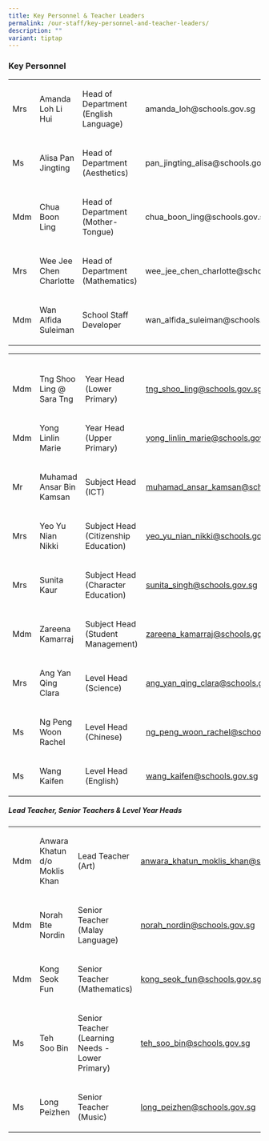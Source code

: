 ```yaml
---
title: Key Personnel & Teacher Leaders
permalink: /our-staff/key-personnel-and-teacher-leaders/
description: ""
variant: tiptap
---
```

<h3>Key Personnel</h3>
<table style="minWidth: 100px">
<colgroup>
<col>
<col>
<col>
<col>
</colgroup>
<tbody>
<tr>
<td rowspan="1" colspan="1">
<p>Mrs</p>
</td>
<td rowspan="1" colspan="1">
<p>Amanda Loh Li Hui</p>
</td>
<td rowspan="1" colspan="1">
<p>Head of Department (English Language)</p>
</td>
<td rowspan="1" colspan="1">
<p><a rel="noopener noreferrer nofollow" target="_blank">amanda_loh@schools.gov.sg</a>
</p>
</td>
</tr>
<tr>
<td rowspan="1" colspan="1">
<p>Ms</p>
</td>
<td rowspan="1" colspan="1">
<p>Alisa Pan Jingting</p>
</td>
<td rowspan="1" colspan="1">
<p>Head of Department (Aesthetics)</p>
</td>
<td rowspan="1" colspan="1">
<p><a rel="noopener noreferrer nofollow" target="_blank">pan_jingting_alisa@schools.gov.sg</a>
</p>
</td>
</tr>
<tr>
<td rowspan="1" colspan="1">
<p>Mdm</p>
</td>
<td rowspan="1" colspan="1">
<p>Chua Boon Ling</p>
</td>
<td rowspan="1" colspan="1">
<p>Head of Department (Mother-Tongue)</p>
</td>
<td rowspan="1" colspan="1">
<p><a rel="noopener noreferrer nofollow" target="_blank">chua_boon_ling@schools.gov.sg</a>
</p>
</td>
</tr>
<tr>
<td rowspan="1" colspan="1">
<p>Mrs</p>
</td>
<td rowspan="1" colspan="1">
<p>Wee Jee Chen Charlotte</p>
</td>
<td rowspan="1" colspan="1">
<p>Head of Department (Mathematics)</p>
</td>
<td rowspan="1" colspan="1">
<p><a rel="noopener noreferrer nofollow" target="_blank">wee_jee_chen_charlotte@schools.gov.sg</a>
</p>
</td>
</tr>
<tr>
<td rowspan="1" colspan="1">
<p>Mdm</p>
</td>
<td rowspan="1" colspan="1">
<p>Wan Alfida Suleiman</p>
</td>
<td rowspan="1" colspan="1">
<p>School Staff Developer</p>
</td>
<td rowspan="1" colspan="1">
<p><a rel="noopener noreferrer nofollow" target="_blank">wan_alfida_suleiman@schools.gov.sg</a>
</p>
</td>
</tr>
</tbody>
</table>
<table style="minWidth: 100px">
<colgroup>
<col>
<col>
<col>
<col>
</colgroup>
<tbody>
<tr>
<td rowspan="1" colspan="1">
<p></p>
</td>
<td rowspan="1" colspan="1">
<p></p>
</td>
<td rowspan="1" colspan="1">
<p></p>
</td>
<td rowspan="1" colspan="1">
<p></p>
</td>
</tr>
<tr>
<td rowspan="1" colspan="1">
<p>Mdm</p>
</td>
<td rowspan="1" colspan="1">
<p>Tng Shoo Ling @ Sara Tng</p>
</td>
<td rowspan="1" colspan="1">
<p>Year Head (Lower Primary)</p>
</td>
<td rowspan="1" colspan="1">
<p><a href="mailto:tng_shoo_ling@schools.gov.sg" rel="noopener noreferrer nofollow" target="_blank">tng_shoo_ling@schools.gov.sg</a>
</p>
</td>
</tr>
<tr>
<td rowspan="1" colspan="1">
<p>Mdm</p>
</td>
<td rowspan="1" colspan="1">
<p>Yong Linlin Marie</p>
</td>
<td rowspan="1" colspan="1">
<p>Year Head (Upper Primary)</p>
</td>
<td rowspan="1" colspan="1">
<p><a href="mailto:yong_linlin_marie@schools.gov.sg" rel="noopener noreferrer nofollow" target="_blank">yong_linlin_marie@schools.gov.sg</a>
</p>
</td>
</tr>
<tr>
<td rowspan="1" colspan="1">
<p>Mr</p>
</td>
<td rowspan="1" colspan="1">
<p>Muhamad Ansar Bin Kamsan</p>
</td>
<td rowspan="1" colspan="1">
<p>Subject Head (ICT)</p>
</td>
<td rowspan="1" colspan="1">
<p><a href="mailto:muhamad_ansar_kamsan@schools.gov.sg" rel="noopener noreferrer nofollow" target="_blank">muhamad_ansar_kamsan@schools.gov.sg</a>
</p>
</td>
</tr>
<tr>
<td rowspan="1" colspan="1">
<p>Mrs</p>
</td>
<td rowspan="1" colspan="1">
<p>Yeo Yu Nian Nikki</p>
</td>
<td rowspan="1" colspan="1">
<p>Subject Head (Citizenship Education)</p>
</td>
<td rowspan="1" colspan="1">
<p><a href="mailto:yeo_yu_nian_nikki@schools.gov.sg" rel="noopener noreferrer nofollow" target="_blank">yeo_yu_nian_nikki@schools.gov.sg</a>
</p>
</td>
</tr>
<tr>
<td rowspan="1" colspan="1">
<p>Mrs</p>
</td>
<td rowspan="1" colspan="1">
<p>Sunita Kaur</p>
</td>
<td rowspan="1" colspan="1">
<p>Subject Head (Character Education)</p>
</td>
<td rowspan="1" colspan="1">
<p><a href="mailto:sunita_singh@schools.gov.sg" rel="noopener noreferrer nofollow" target="_blank">sunita_singh@schools.gov.sg</a>
</p>
</td>
</tr>
<tr>
<td rowspan="1" colspan="1">
<p>Mdm</p>
</td>
<td rowspan="1" colspan="1">
<p>Zareena Kamarraj</p>
</td>
<td rowspan="1" colspan="1">
<p>Subject Head (Student Management)</p>
</td>
<td rowspan="1" colspan="1">
<p><a href="mailto:zareena_kamarraj@schools.gov.sg" rel="noopener noreferrer nofollow" target="_blank">zareena_kamarraj@schools.gov.sg</a>
</p>
</td>
</tr>
<tr>
<td rowspan="1" colspan="1">
<p>Mrs</p>
</td>
<td rowspan="1" colspan="1">
<p>Ang Yan Qing Clara</p>
</td>
<td rowspan="1" colspan="1">
<p>Level Head (Science)</p>
</td>
<td rowspan="1" colspan="1">
<p><a href="mailto:ang_yan_qing_clara@schools.gov.sg" rel="noopener noreferrer nofollow" target="_blank">ang_yan_qing_clara@schools.gov.sg</a>
</p>
</td>
</tr>
<tr>
<td rowspan="1" colspan="1">
<p>Ms</p>
</td>
<td rowspan="1" colspan="1">
<p>Ng Peng Woon Rachel</p>
</td>
<td rowspan="1" colspan="1">
<p>Level Head (Chinese)</p>
</td>
<td rowspan="1" colspan="1">
<p><a href="mailto:ng_peng_woon_rachel@schools.gov.sg" rel="noopener noreferrer nofollow" target="_blank">ng_peng_woon_rachel@schools.gov.sg</a>
</p>
</td>
</tr>
<tr>
<td rowspan="1" colspan="1">
<p>Ms</p>
</td>
<td rowspan="1" colspan="1">
<p>Wang Kaifen</p>
</td>
<td rowspan="1" colspan="1">
<p>Level Head (English)</p>
</td>
<td rowspan="1" colspan="1">
<p><a href="mailto:wang_kaifen@schools.gov.sg" rel="noopener noreferrer nofollow" target="_blank">wang_kaifen@schools.gov.sg</a>
</p>
</td>
</tr>
</tbody>
</table>
<h5>Lead Teacher, Senior Teachers &amp; Level Year Heads</h5>
<table style="minWidth: 100px">
<colgroup>
<col>
<col>
<col>
<col>
</colgroup>
<tbody>
<tr>
<td rowspan="1" colspan="1">
<p>Mdm</p>
</td>
<td rowspan="1" colspan="1">
<p>Anwara Khatun d/o Moklis Khan</p>
</td>
<td rowspan="1" colspan="1">
<p>Lead Teacher (Art)</p>
</td>
<td rowspan="1" colspan="1">
<p><a href="mailto:anwara_khatun_moklis_khan@schools.gov.sg" rel="noopener noreferrer nofollow" target="_blank">anwara_khatun_moklis_khan@schools.gov.sg</a>
</p>
</td>
</tr>
<tr>
<td rowspan="1" colspan="1">
<p>Mdm</p>
</td>
<td rowspan="1" colspan="1">
<p>Norah Bte Nordin</p>
</td>
<td rowspan="1" colspan="1">
<p>Senior Teacher (Malay Language)</p>
</td>
<td rowspan="1" colspan="1">
<p><a href="mailto:norah_nordin@schools.gov.sg" rel="noopener noreferrer nofollow" target="_blank">norah_nordin@schools.gov.sg</a>
</p>
</td>
</tr>
<tr>
<td rowspan="1" colspan="1">
<p>Mdm</p>
</td>
<td rowspan="1" colspan="1">
<p>Kong Seok Fun</p>
</td>
<td rowspan="1" colspan="1">
<p>Senior Teacher (Mathematics)</p>
</td>
<td rowspan="1" colspan="1">
<p><a href="mailto:kong_seok_fun@schools.gov.sg" rel="noopener noreferrer nofollow" target="_blank">kong_seok_fun@schools.gov.sg</a>
</p>
</td>
</tr>
<tr>
<td rowspan="1" colspan="1">
<p>Ms</p>
</td>
<td rowspan="1" colspan="1">
<p>Teh Soo Bin</p>
</td>
<td rowspan="1" colspan="1">
<p>Senior Teacher (Learning Needs - Lower Primary)</p>
</td>
<td rowspan="1" colspan="1">
<p><a href="mailto:teh_soo_bin@schools.gov.sg" rel="noopener noreferrer nofollow" target="_blank">teh_soo_bin@schools.gov.sg</a>
</p>
</td>
</tr>
<tr>
<td rowspan="1" colspan="1">
<p>Ms</p>
</td>
<td rowspan="1" colspan="1">
<p>Long Peizhen</p>
</td>
<td rowspan="1" colspan="1">
<p>Senior Teacher (Music)</p>
</td>
<td rowspan="1" colspan="1">
<p><a href="mailto:long_peizhen@schools.gov.sg" rel="noopener noreferrer nofollow" target="_blank">long_peizhen@schools.gov.sg</a>
</p>
</td>
</tr>
</tbody>
</table>
<p></p>